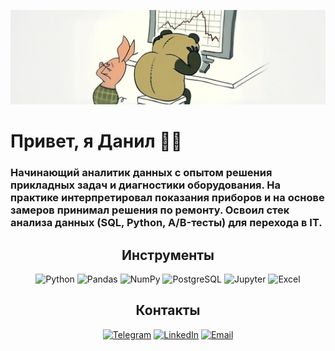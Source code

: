 <p align="center">
  <img src="https://github.com/notvarprod/notvarprod/raw/main/1.PNG" />
</p>

# Привет, я Данил 👋🏻


### Начинающий аналитик данных с опытом решения прикладных задач и диагностики оборудования. На практике интерпретировал показания приборов и на основе замеров принимал решения по ремонту. Освоил стек анализа данных (SQL, Python, A/B-тесты) для перехода в IT.

## <div align="center">Инструменты</div>

<div align="center">

![Python](https://img.shields.io/badge/Python-0b0038?style=for-the-badge&logo=python&logoColor=3776AB)
![Pandas](https://img.shields.io/badge/Pandas-0b0038?style=for-the-badge&logo=pandas&logoColor=150458)
![NumPy](https://img.shields.io/badge/NumPy-0b0038?style=for-the-badge&logo=numpy&logoColor=013243)
![PostgreSQL](https://img.shields.io/badge/PostgreSQL-0b0038?style=for-the-badge&logo=postgresql&logoColor=336791)
![Jupyter](https://img.shields.io/badge/Jupyter-0b0038?style=for-the-badge&logo=jupyter&logoColor=F37626)
![Excel](https://img.shields.io/badge/Excel-0b0038?style=for-the-badge&logo=microsoftexcel&logoColor=217346)

</div>

## <div align="center">Контакты</div>

<div align="center">

[![Telegram](https://img.shields.io/badge/Telegram-0b0038?style=for-the-badge&logo=telegram&logoColor=26A5E4)](https://t.me/varprod)
[![LinkedIn](https://img.shields.io/badge/LinkedIn-0b0038?style=for-the-badge&logo=linkedin&logoColor=0077B5)](https://www.linkedin.com/in/danila-varich-773240383/)
[![Email](https://img.shields.io/badge/Email-0b0038?style=for-the-badge&logo=gmail&logoColor=EA4335)](mailto:d-vari3@yandex.ru)

</div>
